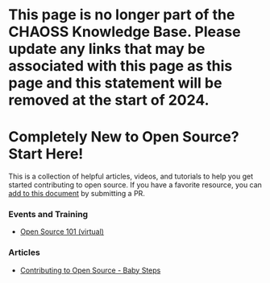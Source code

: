 # **This page is no longer part of the CHAOSS Knowledge Base. Please update any links that may be associated with this page as this page and this statement will be removed at the start of 2024.**

# Completely New to Open Source? Start Here!

This is a collection of helpful articles, videos, and tutorials to help you get started contributing to open source. If you have a favorite resource, you can [add to this document](https://github.com/chaoss/community/new/main/how-to-contribute/open_source_intro.md) by submitting a PR. 

### Events and Training
- [Open Source 101 (virtual)](https://opensource101.com/events/at-home/)

### Articles
- [Contributing to Open Source - Baby Steps](https://preshh0.hashnode.dev/contributing-to-open-source-baby-steps)
